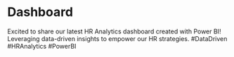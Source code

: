 # Dashboard
Excited to share our latest HR Analytics dashboard created with Power BI! Leveraging data-driven insights to empower our HR strategies. #DataDriven #HRAnalytics #PowerBI
